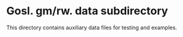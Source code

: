 # Gosl. gm/rw. data subdirectory

This directory contains auxiliary data files for testing and examples.
